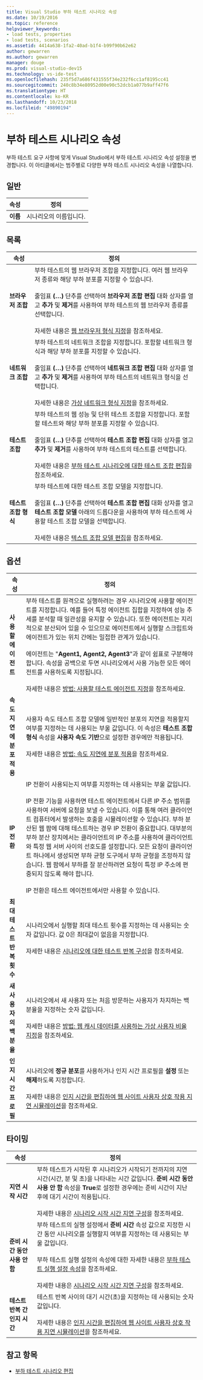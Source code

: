 ```yaml
---
title: Visual Studio 부하 테스트 시나리오 속성
ms.date: 10/19/2016
ms.topic: reference
helpviewer_keywords:
- load tests, properties
- load tests, scenarios
ms.assetid: 4414a638-1fa2-40ad-b1f4-b99f90b62e62
author: gewarren
ms.author: gewarren
manager: douge
ms.prod: visual-studio-dev15
ms.technology: vs-ide-test
ms.openlocfilehash: 235f5d7a686f431555f34e232f6cc1af8195cc41
ms.sourcegitcommit: 240c8b34e80952d00e90c52dcb1a077b9aff47f6
ms.translationtype: HT
ms.contentlocale: ko-KR
ms.lasthandoff: 10/23/2018
ms.locfileid: "49890194"
---
```

# <a name="load-test-scenario-properties"></a>부하 테스트 시나리오 속성

부하 테스트 요구 사항에 맞게 Visual Studio에서 부하 테스트 시나리오 속성 설정을 변경합니다. 이 아티클에서는 범주별로 다양한 부하 테스트 시나리오 속성을 나열합니다.

## <a name="general"></a>일반

|속성|정의|
|-|----------------|
|**이름**|시나리오의 이름입니다.|

## <a name="mix"></a>목록

|속성|정의|
|-|----------------|
|**브라우저 조합**|부하 테스트의 웹 브라우저 조합을 지정합니다. 여러 웹 브라우저 종류와 해당 부하 분포를 지정할 수 있습니다.<br /><br />줄임표 **(…)** 단추를 선택하여 **브라우저 조합 편집** 대화 상자를 열고 **추가** 및 **제거**를 사용하여 부하 테스트의 웹 브라우저 종류를 선택합니다.<br /><br />자세한 내용은 [웹 브라우저 형식 지정](../test/edit-the-test-mix-to-specify-which-web-browsers-types-in-a-load-test-scenario.md)을 참조하세요.|
|**네트워크 조합**|부하 테스트의 네트워크 조합을 지정합니다. 포함할 네트워크 형식과 해당 부하 분포를 지정할 수 있습니다.<br /><br />줄임표 **(…)** 단추를 선택하여 **네트워크 조합 편집** 대화 상자를 열고 **추가** 및 **제거**를 사용하여 부하 테스트의 네트워크 형식을 선택합니다.<br /><br />자세한 내용은 [가상 네트워크 형식 지정](../test/specify-virtual-network-types-in-a-load-test-scenario.md)을 참조하세요.|
|**테스트 조합**|부하 테스트의 웹 성능 및 단위 테스트 조합을 지정합니다. 포함할 테스트와 해당 부하 분포를 지정할 수 있습니다.<br /><br />줄임표 **(…)** 단추를 선택하여 **테스트 조합 편집** 대화 상자를 열고 **추가** 및 **제거**를 사용하여 부하 테스트의 테스트를 선택합니다.<br /><br />자세한 내용은 [부하 테스트 시나리오에 대한 테스트 조합 편집](../test/edit-the-test-mix-to-specify-which-web-browsers-types-in-a-load-test-scenario.md)을 참조하세요.|
|**테스트 조합 형식**|부하 테스트에 대한 테스트 조합 모델을 지정합니다.<br /><br />줄임표 **(…)** 단추를 선택하여 **테스트 조합 편집** 대화 상자를 열고 **테스트 조합 모델** 아래의 드롭다운을 사용하여 부하 테스트에 사용할 테스트 조합 모델을 선택합니다.<br /><br />자세한 내용은 [텍스트 조합 모델 편집](../test/edit-test-mix-models-to-specify-the-probability-of-a-virtual-user-running-a-test.md)을 참조하세요.|

## <a name="options"></a>옵션

|속성|정의|
|-|----------------|
|**사용할 에이전트**|부하 테스트를 원격으로 실행하려는 경우 시나리오에 사용할 에이전트를 지정합니다. 예를 들어 특정 에이전트 집합을 지정하여 성능 추세를 분석할 때 일관성을 유지할 수 있습니다. 또한 에이전트는 지리적으로 분산되어 있을 수 있으므로 에이전트에서 실행할 스크립트와 에이전트가 있는 위치 간에는 밀접한 관계가 있습니다.<br /><br />에이전트는 "**Agent1, Agent2, Agent3**"과 같이 쉼표로 구분해야 합니다. 속성을 공백으로 두면 시나리오에서 사용 가능한 모든 에이전트를 사용하도록 지정됩니다.<br /><br />자세한 내용은 [방법: 사용할 테스트 에이전트 지정](../test/how-to-specify-test-agents-to-use-in-load-test-scenarios.md)을 참조하세요.|
|**속도 지연에 분포 적용**|사용자 속도 테스트 조합 모델에 일반적인 분포의 지연을 적용할지 여부를 지정하는 데 사용되는 부울 값입니다. 이 속성은 **테스트 조합 형식** 속성을 **사용자 속도 기반**으로 설정한 경우에만 적용됩니다.<br /><br />자세한 내용은 [방법: 속도 지연에 분포 적용](../test/how-to-apply-distribution-to-pacing-delay-when-using-a-user-pace-test-mix-model.md)을 참조하세요.|
|**IP 전환**|IP 전환이 사용되는지 여부를 지정하는 데 사용되는 부울 값입니다.<br /><br />IP 전환 기능을 사용하면 테스트 에이전트에서 다른 IP 주소 범위를 사용하여 서버에 요청을 보낼 수 있습니다. 이를 통해 여러 클라이언트 컴퓨터에서 발생하는 호출을 시뮬레이션할 수 있습니다. 부하 분산된 웹 팜에 대해 테스트하는 경우 IP 전환이 중요합니다. 대부분의 부하 분산 장치에서는 클라이언트의 IP 주소를 사용하여 클라이언트와 특정 웹 서버 사이의 선호도를 설정합니다. 모든 요청이 클라이언트 하나에서 생성되면 부하 균형 도구에서 부하 균형을 조정하지 않습니다. 웹 팜에서 부하를 잘 분산하려면 요청이 특정 IP 주소에 편중되지 않도록 해야 합니다.<br /><br />IP 전환은 테스트 에이전트에서만 사용할 수 있습니다.|
|**최대 테스트 반복 횟수**|시나리오에서 실행할 최대 테스트 횟수를 지정하는 데 사용되는 숫자 값입니다. 값 0은 최대값이 없음을 지정합니다.<br /><br />자세한 내용은 [시나리오에 대한 테스트 반복 구성](../test/configure-test-iterations-in-a-load-test-scenario.md)을 참조하세요.|
|**새 사용자의 백분율**|시나리오에서 새 사용자 또는 처음 방문하는 사용자가 차지하는 백분율을 지정하는 숫자 값입니다.<br /><br />자세한 내용은 [방법: 웹 캐시 데이터를 사용하는 가상 사용자 비율 지정](../test/how-to-specify-the-percentage-of-virtual-users-that-use-web-cache-data.md)을 참조하세요.|
|**인지 시간 프로필**|시나리오에 **정규 분포**를 사용하거나 인지 시간 프로필을 **설정** 또는 **해제**하도록 지정합니다.<br /><br />자세한 내용은 [인지 시간을 편집하여 웹 사이트 사용자 상호 작용 지연 시뮬레이션](../test/edit-think-times-in-load-test-scenarios.md)을 참조하세요.|

## <a name="timing"></a>타이밍

|속성|정의|
|-|----------------|
|**지연 시작 시간**|부하 테스트가 시작된 후 시나리오가 시작되기 전까지의 지연 시간(시간, 분 및 초)을 나타내는 시간 값입니다. **준비 시간 동안 사용 안 함** 속성을 **True**로 설정한 경우에는 준비 시간이 지난 후에 대기 시간이 적용됩니다.<br /><br />자세한 내용은 [시나리오 시작 시간 지연 구성](../test/configure-scenario-start-delays.md)을 참조하세요.|
|**준비 시간 동안 사용 안 함**|부하 테스트의 실행 설정에서 **준비 시간** 속성 값으로 지정한 시간 동안 시나리오를 실행할지 여부를 지정하는 데 사용되는 부울 값입니다.<br /><br />부하 테스트 실행 설정의 속성에 대한 자세한 내용은 [부하 테스트 실행 설정 속성](../test/load-test-run-settings-properties.md)을 참조하세요.<br /><br />자세한 내용은 [시나리오 시작 시간 지연 구성](../test/configure-scenario-start-delays.md)을 참조하세요.|
|**테스트 반복 간 인지 시간**|테스트 반복 사이의 대기 시간(초)을 지정하는 데 사용되는 숫자 값입니다.<br /><br />자세한 내용은 [인지 시간을 편집하여 웹 사이트 사용자 상호 작용 지연 시뮬레이션](../test/edit-think-times-in-load-test-scenarios.md)을 참조하세요.|

## <a name="see-also"></a>참고 항목

- [부하 테스트 시나리오 편집](../test/edit-load-test-scenarios.md)